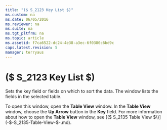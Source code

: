 ```yaml
---
title: "($ S_2123 Key List $)"
ms.custom: na
ms.date: 06/05/2016
ms.reviewer: na
ms.suite: na
ms.tgt_pltfrm: na
ms.topic: article
ms.assetid: f7ca6522-dc24-4e38-a3ec-6f0380c6bd9c
caps.latest.revision: 5
manager: terryaus
---
```

# ($ S_2123 Key List $)
Sets the key field or fields on which to sort the data. The window lists the fields in the selected table.  
  
 To open this window, open the **Table View** window. In the **Table View** window, choose the **Up Arrow** button in the **Key** field. For more information about how to open the **Table View** window, see [\($ S\_2135 Table View $\)](-$-S_2135-Table-View-$-.md).